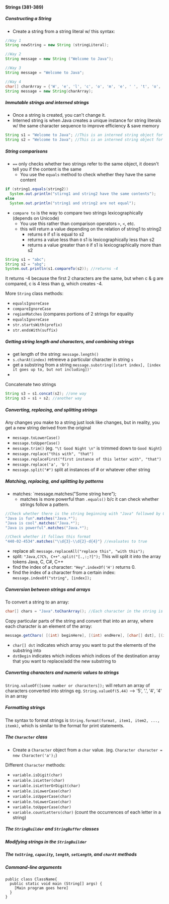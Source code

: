 #### Strings (381-389)

##### Constructing  a String
* Create a string from a string literal w/ this syntax:

``` Java
//Way 1
String newString = new String (stringLiteral);

//Way 2
String message = new String ("Welcome to Java");

//Way 3
String message = "Welcome to Java";

//Way 4
char[] charArray = {'W', 'e', 'l', 'c', 'o', 'm', 'e', ' ', 't', 'o', ' ', 'J', 'a', 'v', 'a'};
String message = new String(charArray);
```

##### Immutable strings and interned strings
* Once a string is created, you can't change it.
* Interned string is when Java creates a unique instance for string literals w/ the same character sequence to improve efficiency & save memory

``` Java
String s1 = "Welcome to Java"; //This is an interned string object for "Welcome to Java"
String s2 = "Welcome to Java"; //This is an interned string object for "Welcome to Java"; s1 = s2
```

##### String comparisons
* `==` only checks whether two strings refer to the same object, it doesn't tell you if the content is the same
  * You use the `equals` method to check whether they have the same content
``` Java
if (string1.equals(string2))
  System.out.println("stirng1 and string2 have the same contents");
else
  System.out.println("string1 and string2 are not equal");
```

* `compare to` is the way to compare two strings lexicographically (depends on Unicode)
  * You use this rather than comparison operators `>`, `<`, etc.
  * this will return a value depending on the relation of string1 to string2
    * returns `0` if s1 is equal to s2
    * returns a value less than `0` s1 is lexicographically less than s2
    * returns a value greater than `0` if s1 is lexicographically more than s2

``` Java
String s1 = "abc";
String s2 = "abg";
System.out.println(s1.compareTo(s2)); //returns -4
```

It returns -4 because the first 2 characters are the same, but when c & g are compared, c is 4 less than g, which creates -4.

More `String` class methods:
* `equalsIgnoreCase`
* `compareIgnoreCase`
* `regionMatches` (compares portions of 2 strings for equality
* `equalsIgnoreCase`
* `str.startsWith(prefix)`
* `str.endsWith(suffix)`

##### Getting string length and characters, and combining strings
* get length of the string: `message.length()`
* `s.charAt(index)` retreieve a particular character in string `s`
* get a substring from a string `message.substring([start index], [index it goes up to, but not including])'`
* 

Concatenate two strings
``` Java
String s3 = s1.concat(s2); //one way
String s3 = s1 + s2; //another way
```

##### Converting, replacing, and splitting strings
Any changes you make to a string just look like changes, but in reality, you get a new string derived from the original
* `message.toLowerCase()`
* `message.toUpperCase()`
* `message.trim()` (eg. `"\t Good Night \n"` is trimmed down to `Good Night`)
* `message.replace("this with", "that")`
* `message.replaceFirst("first instance of this letter with", "that")`
* `message.replace('a', 'b')`
* `message.split("#")` split at instances of # or whatever other string

##### Matching, replacing, and splitting by patterns
* matches: `message.matches("Some string here");
  * matches is more powerful than `.equals()` b/c it can check whether strings follow a pattern.

``` Java
//Check whether there is the string beginning with "Java" followed by 0+ characters; if there is, it evaluates to true
"Java is fun".matches("Java.*");
"Java is cool".matches("Java.*");
"Java is powerful".matches("Java.*");

//Check whether it follows this format
"440-02-4534".matches("\\d{3}-\\d{2}-d{4}"} //evaluates to true
```

* replace all: `message.replaceAll("replace this", "with this");`
* split: `"Java,C?C%, C++".split("[.,:;?]");` This will split it into the array tokens Java, C, C#, C++
* find the index of a character: `"Hey".indexOf('H')` returns 0.
* find the index of a character from a certain index: `message.indexOf("string", [index]);`

##### Conversion between strings and arrays

To convert a string to an array:
``` Java
char[] chars = "Java".toCharArray(); //Each character in the string is a new element of the array.
```

Copy particular parts of the string and convert that into an array, where each character is an element of the array:
``` Java
message.getChars( [(int) beginHere], [(int) endHere], [char[] dst], [(int) dstBegin] )
```
* `char[] dst` indicates which array you want to put the elements of the substring into
* `dstBegin` indicates which indices which indices of the destination array that you want to replace/add the new substring to

##### Converting characters and numeric values to strings
```String.valueOf([some number or characters]);``` will return an array of characters converted into strings
eg. ```String.valueOf(5.44)``` --> '5', '.', '4', '4' in an array
##### Formatting strings
The syntax to format strings is ```String.format(format, item1, item2, ..., itemk)```, which is similar to the format for print statements.

##### The `Character` class
* Create a `Character` object from a `char` value. (eg. `Character character = new Character('a');`)

Different `Character` methods:
* `variable.isDigit(char)`
* `variable.isLetter(char)`
* `variable.isLetterOrDigit(char)`
* `variable.isLowerCase(char)`
* `variable.isUpperCase(char)`
* `variable.toLowerCase(char)`
* `variable.toUpperCase(char)`
* `variable.countLetters(char)` (count the occurrences of each letter in a string)

##### The `StringBuilder` and `StringBuffer` classes

##### Modifying strings in the `StringBuilder`

##### The `toString`, `capacity`, `length`, `setLength`, and `charAt` methods

##### Command-line arguments

```
public class ClassName{
  public static void main (String[] args) {
    [Main program goes here]
  }
}
```
